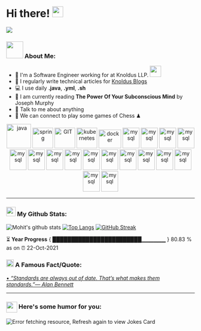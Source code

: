 # Hi there! <img src="https://github.com/TheDudeThatCode/TheDudeThatCode/blob/master/Assets/Hi.gif" width="29px">

![](https://camo.githubusercontent.com/992babdffd8c74a1502de375fbdf7e4d54773242/68747470733a2f2f6d656469612e67697068792e636f6d2f6d656469612f53576f536b4e36447854737a71494b4571762f67697068792e676966)

### <img src="https://github.com/TheDudeThatCode/TheDudeThatCode/blob/master/Assets/Developer.gif" width="45px"> About Me:
- 🏦 I'm a Software Engineer working for at Knoldus LLP.
  <img src="https://media.giphy.com/media/WUlplcMpOCEmTGBtBW/giphy.gif" width="30">
- 📝 I regularly write technical articles for [Knoldus Blogs](https://blog.knoldus.com/)
- 💻 I use daily **.java**, **.yml**, **.sh**
- 📖 I am currently reading **The Power Of Your Subconscious Mind** by Joseph Murphy
- 💬 Talk to me about anything
- 👯 We can connect to play some games of Chess ♟

<p align="center">
      <img src="https://www.vectorlogo.zone/logos/java/java-icon.svg" alt="java" width="65" height="65"/>
      <img src="https://www.vectorlogo.zone/logos/springio/springio-icon.svg" alt="spring" width="55" height="55"/>
      <img src="https://www.vectorlogo.zone/logos/git-scm/git-scm-icon.svg" alt="GIT" width="55" height="55"/> 
      <img src="https://www.vectorlogo.zone/logos/kubernetes/kubernetes-icon.svg" alt="kubernetes" width="55" height="55"/>
      <img src="https://www.vectorlogo.zone/logos/docker/docker-icon.svg" alt="docker" width="60" height="50"/>
      <img src="https://www.vectorlogo.zone/logos/mysql/mysql-icon.svg" alt="mysql" width="45" height="55"/>
      <img src="https://www.vectorlogo.zone/logos/terraformio/terraformio-icon.svg" alt="mysql" width="45" height="55"/>
      <img src="https://www.vectorlogo.zone/logos/ansible/ansible-icon.svg" alt="mysql" width="45" height="55"/>
      <img src="https://www.vectorlogo.zone/logos/ubuntu/ubuntu-icon.svg" alt="mysql" width="45" height="55"/>
      <img src="https://www.vectorlogo.zone/logos/microsoft/microsoft-icon.svg" alt="mysql" width="45" height="55"/>
      <img src="https://www.vectorlogo.zone/logos/gnu_bash/gnu_bash-icon.svg" alt="mysql" width="45" height="55"/>
      <img src="https://www.vectorlogo.zone/logos/jenkins/jenkins-icon.svg" alt="mysql" width="45" height="55"/>
      <img src="https://www.vectorlogo.zone/logos/dartlang/dartlang-icon.svg" alt="mysql" width="45" height="55"/>
      <img src="https://www.vectorlogo.zone/logos/flutterio/flutterio-icon.svg" alt="mysql" width="45" height="55"/>
      <img src="https://www.vectorlogo.zone/logos/unity3d/unity3d-icon.svg" alt="mysql" width="45" height="55"/>
      <img src="https://www.vectorlogo.zone/logos/gitlab/gitlab-icon.svg" alt="mysql" width="45" height="55"/>
      <img src="https://www.vectorlogo.zone/logos/circleci/circleci-icon.svg" alt="mysql" width="45" height="55"/>
      <img src="https://www.vectorlogo.zone/logos/concourse-ci/concourse-ci-icon.svg" alt="mysql" width="45" height="55"/>
      <img src="https://www.vectorlogo.zone/logos/openstack/openstack-icon.svg" alt="mysql" width="45" height="55"/>
      <img src="https://www.vectorlogo.zone/logos/amazon_aws/amazon_aws-icon.svg" alt="mysql" width="45" height="55"/>
      <img src="https://www.vectorlogo.zone/logos/dartlang/dartlang-icon.svg" alt="mysql" width="45" height="55"/>
</p>

---
### <img src='https://media1.giphy.com/media/du3J3cXyzhj75IOgvA/giphy.gif?cid=ecf05e47x2g034i9pzwtzzsd3xgg2w9nr94t4tflbbgo3008&rid=giphy.gif' width='25px'> My Github Stats:
![Mohit's github stats](https://github-readme-stats.vercel.app/api?username=mohitsaxenaknoldus&show_icons=true&title_color=ffc857&icon_color=8ac926&text_color=daf7dc&bg_color=151515&hide=issues&count_private=true&include_all_commits=true)
[![Top Langs](https://github-readme-stats.vercel.app/api/top-langs/?username=mohitsaxenaknoldus&layout=compact&text_color=daf7dc&bg_color=151515&hide=css,html,php)](https://github.com/anuraghazra/github-readme-stats)
[![GitHub Streak](https://github-readme-streak-stats.herokuapp.com/?user=mohitsaxenaknoldus&theme=dark)](https://git.io/streak-stats)

⏳ **Year Progress** { ████████████████████████▁▁▁▁▁▁ } 80.83 % as on ⏰ 22-Oct-2021

### <img alt="GIF" src="https://github.com/TheDudeThatCode/TheDudeThatCode/blob/master/Assets/hmm.gif" width="20vw" /> A Famous Fact/Quote:
<a href="https://github.com/marketplace/actions/quote-readme">
<!--STARTS_HERE_QUOTE_README-->
• <i>“Standards are always out of date.  That’s what makes them standards.”— Alan Bennett   </i>
<!--ENDS_HERE_QUOTE_README-->
</a>

---

### <img align ='center' src='https://media2.giphy.com/media/UQDSBzfyiBKvgFcSTw/giphy.gif?cid=ecf05e47p3cd513axbek3f56ti3jzizq8hincw20jauyyfyw&rid=giphy.gif' width ='29px'> Here's some humor for you:
<img src="https://readme-jokes.vercel.app/api" alt="Error fetching resource, Refresh again to view Jokes Card" />